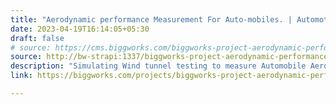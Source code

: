 ```yaml
---
title: "Aerodynamic performance Measurement For Auto-mobiles. | Automotive | Biggworks"
date: 2023-04-19T16:14:05+05:30
draft: false
# source: https://cms.biggworks.com/biggworks-project-aerodynamic-performance-measurement
source: http://bw-strapi:1337/biggworks-project-aerodynamic-performance-measurement
description: "Simulating Wind tunnel testing to measure Automobile Aerodynamic performance."
link: https://biggworks.com/projects/biggworks-project-aerodynamic-performance-measurement/

---
```


